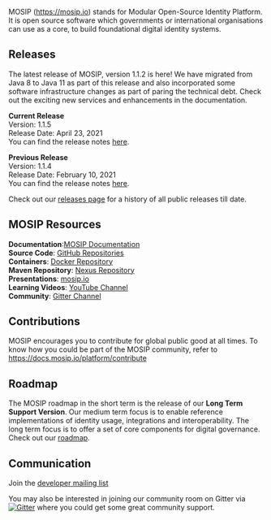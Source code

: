 MOSIP (https://mosip.io) stands for Modular Open-Source Identity Platform. It is open source software which governments or international organisations can use as a core, to build foundational digital identity systems. 

## Releases

The latest release of MOSIP, version 1.1.2 is here! We have migrated from Java 8 to Java 11 as part of this release and also incorporated some software infrastructure changes as part of paring the technical debt. Check out the exciting new services and enhancements in the documentation.

**Current Release**<br>Version: 1.1.5<br>Release Date: April 23, 2021<br>You can find the release notes [here](https://docs.mosip.io/platform/mosip-releases/release-notes-1.1.5).

**Previous Release**<br>Version: 1.1.4<br>Release Date: February 10, 2021<br>You can find the release notes [here](https://docs.mosip.io/platform/mosip-releases/release-notes-1.1.4).

Check out our [releases page](MOSIP-Releases.md) for a history of all public releases till date.

## MOSIP Resources
**Documentation**:[MOSIP Documentation](https://docs.mosip.io)<br>**Source Code**: [GitHub Repositories](https://github.com/mosip)<br>**Containers**: [Docker Repository](https://hub.docker.com/u/mosipid)<br>**Maven Repository**: [Nexus Repository](https://oss.sonatype.org/service/local/repositories/snapshots/content/io/mosip/) <br>**Presentations**: [mosip.io](https://www.mosip.io/resources.php)<br>**Learning Videos**: [YouTube Channel](https://www.youtube.com/channel/UCKFSVO6BO1QLvBzc4voziDg)<br>**Community**: [Gitter Channel](https://gitter.im/mosip-community/community)

## Contributions 
MOSIP encourages you to contribute for global public good at all times.  To know how you could be part of the MOSIP community, refer to https://docs.mosip.io/platform/contribute

## Roadmap

The MOSIP roadmap in the short term is the release of our **Long Term Support Version**. Our medium term focus is to enable reference implementations of identity usage, integrations and interoperability. The long term focus is to offer a set of core components for digital governance. Check out our [roadmap](https://docs.mosip.io/platform/roadmap).

## Communication
Join the [developer mailing list](https://groups.io/g/mosip-dev)

You may also be interested in joining our community room on Gitter via [![Gitter](https://badges.gitter.im/mosip-community/community.svg)](https://gitter.im/mosip-community/community?utm_source=badge&utm_medium=badge&utm_campaign=pr-badge) where you could get some great community support.

